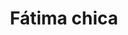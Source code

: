 ---
title: Fátima chica
date: 
draft: false

# descripcion
description : Manito fátima chica

materials: Plata 925

color: Plateado

dimensions: 

code: 01-03-0247

type: "Aros"

categories: []

price: $3.000,00

price_eftvo: $2.550,00

# Images
# first image will be shown in the product page
images:
  # - image: "images/path_to_image"
  # La ubicacion de las imagenes es imagenes/Aros/Aros.Microcubic/01-03-0247-fatima-chica
  - image: "./images/aros/microcubic/01-03-0247-manito-fatima-chica_a.jpeg"
  - image: "./images/aros/microcubic/01-03-0247-manito-fatima-chica_b.jpeg"
---